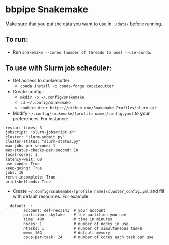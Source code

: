 # bbpipe Snakemake
Make sure that you put the data you want to use in `./data/` before running.
## To run:
- Run `snakemake --cores [number of threads to use] --use-conda`.
## To use with Slurm job scheduler: 
- Get access to cookiecutter:
  -  `conda install -c conda-forge cookiecutter`
- Create config:
  - `mkdir -p ~/.config/snakemake`
  - `cd ~/.config/snakemake`
  - `cookiecutter https://github.com/Snakemake-Profiles/slurm.git`
- Modify `~/.config/snakemake/[profile name]/config.yaml` to your preferences. 
For instance:
```
restart-times: 3
jobscript: "slurm-jobscript.sh"
cluster: "slurm-submit.py"
cluster-status: "slurm-status.py"
max-jobs-per-second: 1
max-status-checks-per-second: 10
local-cores: 1
latency-wait: 60
use-conda: True
keep-going: True
jobs: 10
rerun-incomplete: True
printshellcmds: True
```
- Create `~/.config/snakemake/[profile name]/cluster_config.yml` and fill with default resources.
For example:
```
__default__:
        account: def-rec3141  # your account
        partition: skylake    # the partition you use
        time: 480             # time in minutes
        nodes: 1              # number of nodes in use
        ntasks: 1             # number of simultaneous tasks
        mem: 16G              # default memory
        cpus-per-task: 24     # number of cores each task can use
```
